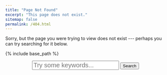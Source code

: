 ```yaml
---
title: "Page Not Found"
excerpt: "This page does not exist."
sitemap: false
permalink: /404.html
---
```


Sorry, but the page you were trying to view does not exist --- perhaps you can try searching for it below.

{% include base_path %}

<div value="{{ base_path }}" id="base_url" >
<form action="get" id="site_search">
<center>
  <input style="font-size:20px;" class="searchForm" type="text" id="search_box" placeholder="Try some keywords...">
  <button type="submit" value=" Send" class="btn btn--x-large" id="submit"/>Search
</center>
</form>
<br/>&nbsp;
</div>
<ul class="fa-ul" id="search_results"></ul>

<script src="{{ base_path }}/assets/js/lunr.min.js"></script>
<script src="https://ajax.googleapis.com/ajax/libs/jquery/1.11.3/jquery.min.js"></script>
<script src="{{ base_path }}/assets/js/search.js"></script>
